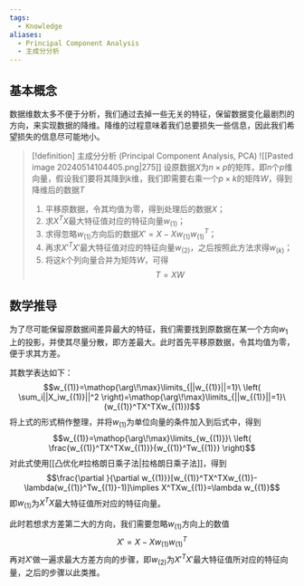 ```yaml
---
tags:
  - Knowledge
aliases:
  - Principal Component Analysis
  - 主成分分析
---
```

## 基本概念
数据维数太多不便于分析，我们通过去掉一些无关的特征，保留数据变化最剧烈的方向，来实现数据的降维。降维的过程意味着我们总要损失一些信息，因此我们希望损失的信息尽可能地小。
> [!definition] 主成分分析 (Principal Component Analysis, PCA)
> ![[Pasted image 20240514104405.png|275]]
> 设原数据$X$为$n\times p$的矩阵，即$n$个$p$维向量，假设我们要将其降到$k$维，我们即需要右乘一个$p\times k$的矩阵$W$，得到降维后的数据$T$
> 1. 平移原数据，令其均值为零，得到处理后的数据$X$；
> 2. 求$X^TX$最大特征值对应的特征向量$w_{(1)}$；
> 3. 求得忽略$w_{(1)}$方向后的数据$X'=X-Xw_{(1)}w_{(1)}^T$；
> 4. 再求$X'^TX'$最大特征值对应的特征向量$w_{(2)}$，之后按照此方法求得$w_{(k)}$；
> 5. 将这$k$个列向量合并为矩阵$W$，可得
> $$T=XW$$
## 数学推导
为了尽可能保留原数据间差异最大的特征，我们需要找到原数据在某一个方向$w_1$上的投影，并使其尽量分散，即方差最大。此时首先平移原数据，令其均值为零，便于求其方差。

其数学表达如下：
$$w_{(1)}=\mathop{\arg\!\max}\limits_{||w_{(1)}||=1}\ \left( \sum_i||X_iw_{(1)}||^2 \right)=\mathop{\arg\!\max}\limits_{||w_{(1)}||=1}\ (w_{(1)}^TX^TXw_{(1)})$$
将上式的形式稍作整理，并将$w_{(1)}$为单位向量的条件加入到后式中，得到
$$w_{(1)}=\mathop{\arg\!\max}\limits_{w_{(1)}}\ \left( \frac{w_{(1)}^TX^TXw_{(1)}}{w_{(1)}^Tw_{(1)}} \right)$$
对此式使用[[凸优化#拉格朗日乘子法|拉格朗日乘子法]]，得到
$$\frac{\partial }{\partial w_{(1)}}[w_{(1)}^TX^TXw_{(1)}-\lambda(w_{(1)}^Tw_{(1)}-1)]\implies X^TXw_{(1)}=\lambda w_{(1)}$$
即$w_{(1)}$为$X^TX$最大特征值所对应的特征向量。

此时若想求方差第二大的方向，我们需要忽略$w_{(1)}$方向上的数值
$$X'=X-Xw_{(1)}w_{(1)}^T$$
再对$X'$做一遍求最大方差方向的步骤，即$w_{(2)}$为$X'^TX'$最大特征值所对应的特征向量，之后的步骤以此类推。
